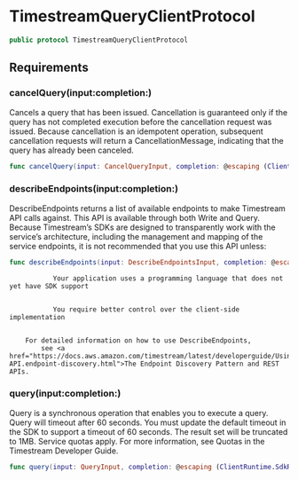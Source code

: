 # TimestreamQueryClientProtocol

``` swift
public protocol TimestreamQueryClientProtocol 
```

## Requirements

### cancelQuery(input:​completion:​)

Cancels a query that has been issued. Cancellation is guaranteed only if the query has not
completed execution before the cancellation request was issued. Because cancellation is an idempotent operation,
subsequent cancellation requests will return a CancellationMessage, indicating that the query has already been canceled.

``` swift
func cancelQuery(input: CancelQueryInput, completion: @escaping (ClientRuntime.SdkResult<CancelQueryOutputResponse, CancelQueryOutputError>) -> Void)
```

### describeEndpoints(input:​completion:​)

DescribeEndpoints returns a list of available endpoints to make Timestream API calls against.
This API is available through both Write and Query.
Because Timestream’s SDKs are designed to transparently work with the service’s architecture,
including the management and mapping of the service endpoints,
it is not recommended that you use this API unless:​

``` swift
func describeEndpoints(input: DescribeEndpointsInput, completion: @escaping (ClientRuntime.SdkResult<DescribeEndpointsOutputResponse, DescribeEndpointsOutputError>) -> Void)
```

``` 
           Your application uses a programming language that does not yet have SDK support


           You require better control over the client-side implementation


    For detailed information on how to use DescribeEndpoints,
        see <a href="https://docs.aws.amazon.com/timestream/latest/developerguide/Using-API.endpoint-discovery.html">The Endpoint Discovery Pattern and REST APIs.
```

### query(input:​completion:​)

Query is a synchronous operation that enables you to execute a query. Query will timeout after 60 seconds. You must update the default timeout in the SDK to support a timeout of 60 seconds. The result set will be truncated to 1MB. Service quotas apply. For more information, see Quotas in the Timestream Developer Guide.

``` swift
func query(input: QueryInput, completion: @escaping (ClientRuntime.SdkResult<QueryOutputResponse, QueryOutputError>) -> Void)
```
